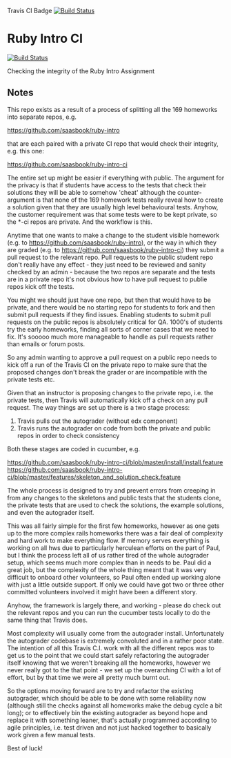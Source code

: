 Travis CI Badge
[![Build Status](https://magnum.travis-ci.com/juanpinzon/hw-0-ci.svg?token=CPXPCn5Dy1cwCKsavtqL&branch=master)](https://magnum.travis-ci.com/juanpinzon/hw-0-ci)

Ruby Intro CI
=============

[![Build Status](https://magnum.travis-ci.com/saasbook/ruby-intro-ci.svg?token=vryJZs4sjDxvem15eKaQ&branch=master)](https://magnum.travis-ci.com/saasbook/ruby-intro-ci)

Checking the integrity of the Ruby Intro Assignment

Notes
----

This repo exists as a result of a process of splitting all the 169 homeworks into separate repos, e.g.

https://github.com/saasbook/ruby-intro

that are each paired with a private CI repo that would check their integrity, e.g. this one:

https://github.com/saasbook/ruby-intro-ci

The entire set up might be easier if everything with public.  The argument for the privacy is that if students have access to the tests that check their solutions they will be able to somehow 'cheat' although the counter-argument is that none of the 169 homework tests really reveal how to create a solution given that they are usually high level behavioural tests. Anyhow, the customer requirement was that some tests were to be kept private, so the *-ci repos are private.  And the workflow is this.

Anytime that one wants to make a change to the student visible homework (e.g. to https://github.com/saasbook/ruby-intro), or the way in which they are graded (e.g. to https://github.com/saasbook/ruby-intro-ci) they submit  a pull request to the relevant repo.  Pull requests to the public student repo don't really have any effect - they just need to be reviewed and sanity checked by an admin - because the two repos are separate and the tests are in a private repo it's not obvious how to have pull request to publie repos kick off the tests.

You might we should just have one repo, but then that would have to be private, and there would be no starting repo for students to fork and then submit pull requests if they find issues.  Enabling students to submit pull requests on the public repos is absolutely critical for QA.  1000's of students try the early homeworks, finding all sorts of corner cases that we need to fix.  It's sooooo much more manageable to handle as pull requests rather than emails or forum posts.

So any admin wanting to approve a pull request on a public repo needs to kick off a run of the Travis CI on the private repo to make sure that the proposed changes don't break the grader or are incompatible with the private tests etc.

Given that an instructor is proposing changes to the private repo, i.e. the private tests, then Travis will automatically kick off a check on any pull request.  The way things are set up there is a two stage process:

1. Travis pulls out the autograder (without edx component)
2. Travis runs the autograder on code from both the private and public repos in order to check consistency

Both these stages are coded in cucumber, e.g.

https://github.com/saasbook/ruby-intro-ci/blob/master/install/install.feature
https://github.com/saasbook/ruby-intro-ci/blob/master/features/skeleton_and_solution_check.feature

The whole process is designed to try and prevent errors from creeping in from any changes to the skeletons and public tests that the students clone, the private tests that are used to check the solutions, the example solutions, and even the autograder itself.

This was all fairly simple for the first few homeworks, however as one gets up to the more complex rails homeworks there was a fair deal of complexity and hard work to make everything flow.  If memory serves everything is working on all hws due to particularly herculean efforts on the part of Paul, but I think the process left all of us rather tired of the whole autograder setup, which seems much more complex than in needs to be.  Paul did a great job, but the complexity of the whole thing meant that it was very difficult to onboard other volunteers, so Paul often ended up working alone with just a little outside support.   If only we could have got two or three other committed volunteers involved it might have been a different story.

Anyhow, the framework is largely there, and working - please do check out the relevant repos and you can run the cucumber tests locally to do the same thing that Travis does.

Most complexity will usually come from the autograder install.  Unfortunately the autograder codebase is extremely convoluted and in a rather poor state.  The intention of all this Travis C.I. work with all the different repos was to get us to the point that we could start safely refactoring the autograder itself knowing that we weren't breaking all the homeworks, however we never really got to the that point - we set up the overarching CI with a lot of effort, but by that time we were all pretty much burnt out.

So the options moving forward are to try and refactor the existing autograder, which should be able to be done with some reliability now (although still the checks against all homeworks make the debug cycle a bit long); or to effectively bin the existing autograder as beyond hope and replace it with something leaner, that's actually programmed according to agile principles, i.e. test driven and not just hacked together to basically work given a few manual tests.

Best of luck!